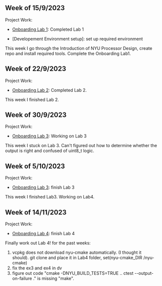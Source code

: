## Week of 15/9/2023

Project Work:
  * [Onboarding Lab 1](https://github.com/xingzhi0420/VIP-LAB1): Completed Lab 1

  * [Developement Environment setup]: set up required environment

This week I go through the Introduction of  NYU Processor Design, create repo and install required tools. Complete the Onboarding Lab1.

## Week of 22/9/2023

Project Work:
  * [Onboarding Lab 2](https://github.com/xingzhi0420/onboarding-lab-2): Completed Lab 2.

This week I finished Lab 2.

## Week of 30/9/2023

Project Work:
  * [Onboarding Lab 3](https://github.com/xingzhi0420/onboarding-lab-3): Working on Lab 3

This week I stuck on Lab 3. Can't figured out how to determine whether the output is right and confused of uint8_t logic.

## Week of 5/10/2023

Project Work:
  * [Onboarding Lab 3](https://github.com/xingzhi0420/onboarding-lab-3): finish Lab 3

This week I finished Lab3. Working on Lab4. 
## Week of 14/11/2023

Project Work:
  * [Onboarding Lab 4](https://github.com/xingzhi0420/onboarding-lab-4): finish Lab 4

Finally work out Lab 4! for the past weeks:
1. vcpkg does not download nyu-cmake automatically. (I thought it should). git clone and place it in Lab4 folder, set(nyu-cmake_DIR /nyu-cmake)
2. fix the ex3 and ex4 in dv
3. figure out code "cmake -DNYU_BUILD_TESTS=TRUE ..
ctest --output-on-failure ." is missing "make".
